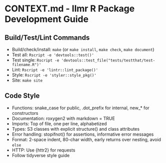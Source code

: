 # CONTEXT.md - llmr R Package Development Guide

## Build/Test/Lint Commands
* Build/check/install: `make` (or `make install`, `make check`, `make document`)
* Test all: `Rscript -e 'devtools::test()'`
* Test single: `Rscript -e 'devtools::test_file("tests/testthat/test-filename.R")'`
* Lint: `Rscript -e 'lintr::lint_package()'`
* Style: `Rscript -e 'styler::style_pkg()'`
* Site: `make site`

## Code Style
* Functions: snake_case for public, .dot_prefix for internal, new_* for constructors
* Documentation: roxygen2 with markdown = TRUE
* Imports: Top of file, one per line, alphabetized
* Types: S3 classes with explicit structure() and class attributes
* Error handling: stopifnot() for assertions, informative error messages
* Format: 2-space indent, 80-char width, early returns over nesting, avoid `else`
* HTTP: Use {httr2} for requests
* Follow tidyverse style guide